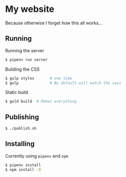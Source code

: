 # My website

Because otherwise I forget how this all works...

## Running

Running the server
```bash
$ pipenv run server
```

Building the CSS
```bash
$ gulp styles       # one time
$ gulp              # By default will watch the sass
```

Static build
```bash
$ guld build  # Makes everything
```

## Publishing

```bash
$ ./publish.sh
```

## Installing

Currently using `pipenv` and `npm`

```bash
$ pipenv install
$ npm install -D
```
